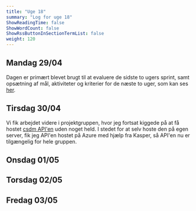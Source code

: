 ```yaml
---
title: "Uge 18"
summary: "Log for uge 18"
ShowReadingTime: false
ShowWordCount: false
ShowRssButtonInSectionTermList: false
weight: 120
---
```


## Mandag 29/04

Dagen er primært blevet brugt til at evaluere de sidste to ugers sprint, samt opsætning af mål, aktiviteter og kriterier for de næste to uger, som kan ses [her](/plan/uge-18-19).

## Tirsdag 30/04

Vi fik arbejdet videre i projektgruppen, hvor jeg fortsat kiggede på at få hostet [csdm API'en](https://github.com/OguzHooz/csdmAPI) uden noget held.
I stedet for at selv hoste den på egen server, fik jeg API'en hostet på Azure med hjælp fra Kasper, så API'en nu er tilgængelig for hele gruppen.

## Onsdag 01/05


## Torsdag 02/05


## Fredag 03/05